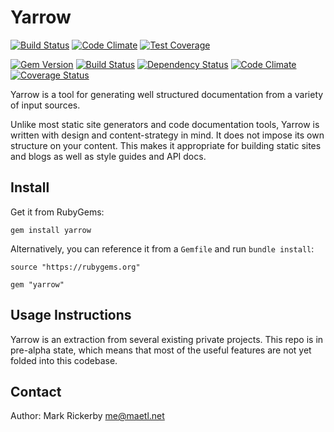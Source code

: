 Yarrow
======

[![Build Status](https://travis-ci.org/maetl/yarrow.svg?branch=master)](https://travis-ci.org/maetl/yarrow) [![Code Climate](https://codeclimate.com/github/maetl/yarrow/badges/gpa.svg)](https://codeclimate.com/github/maetl/yarrow) [![Test Coverage](https://codeclimate.com/github/maetl/yarrow/badges/coverage.svg)](https://codeclimate.com/github/maetl/yarrow)

[![Gem Version](http://img.shields.io/gem/v/yarrow.svg)][gem]
[![Build Status](http://img.shields.io/travis/maetl/yarrow.svg)][travis]
[![Dependency Status](http://img.shields.io/gemnasium/maetl/yarrow.svg)][gemnasium]
[![Code Climate](http://img.shields.io/codeclimate/github/maetl/yarrow.svg)][codeclimate]
[![Coverage Status](http://img.shields.io/coveralls/maetl/yarrow.svg)][coveralls]

[gem]: https://rubygems.org/gems/yarrow
[travis]: https://travis-ci.org/maetl/yarrow
[gemnasium]: https://gemnasium.com/maetl/yarrow
[codeclimate]: https://codeclimate.com/github/maetl/yarrow
[coveralls]: https://coveralls.io/r/maetl/yarrow

Yarrow is a tool for generating well structured documentation from a variety of input sources.

Unlike most static site generators and code documentation tools, Yarrow is written with design and content-strategy in mind. It does not impose its own structure on your content. This makes it appropriate for building static sites and blogs as well as style guides and API docs.

Install
-------

Get it from RubyGems:

```
gem install yarrow
```

Alternatively, you can reference it from a `Gemfile` and run `bundle install`:

```
source "https://rubygems.org"

gem "yarrow"
```

Usage Instructions
------------------

Yarrow is an extraction from several existing private projects. This repo is in pre-alpha state, which means that most of the useful features are not yet folded into this codebase. 

Contact
-------

Author: Mark Rickerby <me@maetl.net>
